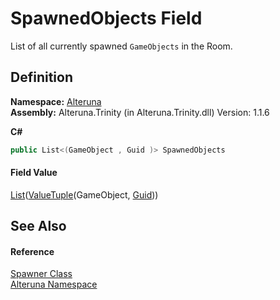 # SpawnedObjects Field


List of all currently spawned `GameObjects` in the Room.



## Definition
**Namespace:** <a href="N_Alteruna">Alteruna</a>  
**Assembly:** Alteruna.Trinity (in Alteruna.Trinity.dll) Version: 1.1.6

**C#**
``` C#
public List<(GameObject , Guid )> SpawnedObjects
```



#### Field Value
<a href="https://learn.microsoft.com/dotnet/api/system.collections.generic.list-1" target="_blank" rel="noopener noreferrer">List</a>(<a href="https://learn.microsoft.com/dotnet/api/system.valuetuple-2" target="_blank" rel="noopener noreferrer">ValueTuple</a>(GameObject, <a href="https://learn.microsoft.com/dotnet/api/system.guid" target="_blank" rel="noopener noreferrer">Guid</a>))

## See Also


#### Reference
<a href="T_Alteruna_Spawner">Spawner Class</a>  
<a href="N_Alteruna">Alteruna Namespace</a>  
